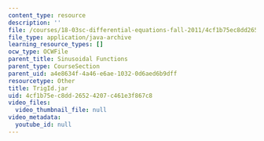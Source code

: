 ```yaml
---
content_type: resource
description: ''
file: /courses/18-03sc-differential-equations-fall-2011/4cf1b75ec8dd26524207c461e3f867c8_TrigId.jar
file_type: application/java-archive
learning_resource_types: []
ocw_type: OCWFile
parent_title: Sinusoidal Functions
parent_type: CourseSection
parent_uid: a4e8634f-4a46-e6ae-1032-0d6aed6b9dff
resourcetype: Other
title: TrigId.jar
uid: 4cf1b75e-c8dd-2652-4207-c461e3f867c8
video_files:
  video_thumbnail_file: null
video_metadata:
  youtube_id: null
---
```

